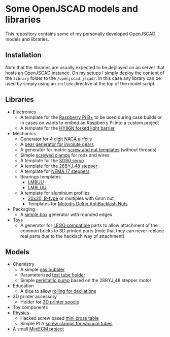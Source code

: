 # Some OpenJSCAD models and libraries

This repository contains some of my personally developed OpenJSCAD models
and libraries.

## Installation

Note that the libraries are usually expected to be deployed on an server that
hosts an OpenJSCAD instance. On [my setups](https://jscad.tspi.at) I simply deploy
the content of the ```library``` folder to the ```/openjscad.jscad/```. In this
case any library can be used by simply using an ```include``` directive at the
top of the model script.

## Libraries

* Electronics
  * A template for the [Raspberry Pi B+](./library/electronics/embedded/raspberrypibplus.jscad) to
    be used during case builds or in cases on wants to embed an Raspberry Pi into a custom project
  * A template for the [HY86N forked light barrier](./library/electronics/forkedlightbarrier/hy86n.jscad)
* Mechanics
  * Generator for [4 digit NACA airfoils](./library/mechanics/airfoilNaca.jscad)
  * A [gear generator for involute gears](./library/mecahnics/gears.jscad)
  * A generator for metric [screw and nut templates](./library/mechanics/isothread.jscad) (without threads)
  * Simple [screwed clamps](./library/mechanics/screwclamp.jscad) for rods and wires
  * A template for the [SG90 servo](./library/mechanics/servoSG90.jscad)
  * A template for the [28BYJ_48 stepper](./library/mechanics/stepper28byj_48.jscad)
  * A template for [NEMA 17 steppers](./library/mechanics/stepperNema17.jscad)
  * Bearings templates
    * [LM8UU](./library/mechanics/bearingLM8UU.jscad)
	* [LM8LUU](./library/mechanics/bearingLM8LUU.jscad)
  * A template for aluminium profiles
    * [20x20, B-type](./library/mechanics/aluprofile.jscad) or multiples with 6mm nut
	* Templates for [Motedis Delrin AntiBacklash Nuts](./library/mechanics/motedisDelrin.jscad)
* Packaging
  * A [simple box](./library/packaging/basicbox1.jscad) generator with rounded edges
* Toys
  * A generator for [LEGO compatible](./library/toys/lego.jscad) parts to allow
    attachment of the common bricks to 3D printed parts (note that they can never
    replace real parts due to the hackisch way of attachment)

## Models

* Chemistry
  * A simple [gas bubbler](./models/chemistry/SimpleGasBubbler.jscad)
  * Parameterized [test tube holder](./models/chemistry/TestTubeHolder.jscad)
  * Simple [peristaltic pump](./models/chemistry/PeristalticPump.jscad) based on the 28BYJ_48 stepper motor
* Education
  * A dice to allow [rolling for decliations](./models/education/language/grammarPersonCube.jscad)
* 3D printer accessory
  * Holder for [3D printer spools](./models/printer3d/filament/)
* Toy components
* [Physics](./models/physics/)
  * Hacked screw based [mini cross table](./models/physics/hackedscrewcrosstable.jscad)
  * Simple PLA [screw clamps for vacuum tubes](./models/physics/simpletubeclamps.jscad)
* A small [MiniECM project](./models/miniecm/)
